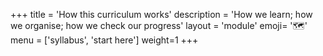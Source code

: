 +++
title = 'How this curriculum works'
description = 'How we learn; how we organise; how we check our progress'
layout = 'module'
emoji= '🗺️'
menu = ['syllabus',  'start here']
weight=1
+++
